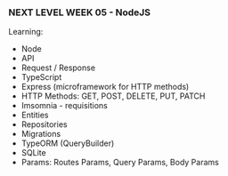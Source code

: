 ### NEXT LEVEL WEEK 05 - NodeJS 

Learning:
- Node 
- API
- Request / Response
- TypeScript
- Express (microframework for HTTP methods)
- HTTP Methods: GET, POST, DELETE, PUT, PATCH
- Imsomnia - requisitions
- Entities
- Repositories
- Migrations
- TypeORM (QueryBuilder)
- SQLite
- Params: Routes Params, Query Params, Body Params
